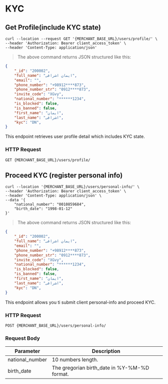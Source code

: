 # KYC

## Get Profile(include KYC state)


```shell
curl --location --request GET '{MERCHANT_BASE_URL}/users/profile/' \
--header 'Authorization: Bearer client_access_token' \
--header 'Content-Type: application/json'
```

> The above command returns JSON structured like this:

```json
{
    "_id": "200002",
    "full_name": "ایمان اشراقی",
    "email": "",
    "phone_number": "+98912****873",
    "phone_number_str": "0912****873",
    "invite_code": "XGvy",
    "national_number": "******1234",
    "is_blocked": false,
    "is_banned": false,
    "first_name": "ایمان",
    "last_name": "اشراقی",
    "kyc": "DN",
}
```

This endpoint retrieves user profile detail which includes KYC state.


### HTTP Request

`GET {MERCHANT_BASE_URL}/users/profile/`



## Proceed KYC (register personal info)


```shell
curl --location '{MERCHANT_BASE_URL}/users/personal-info/' \
--header 'Authorization: Bearer client_access_token' \
--header 'Content-Type: application/json' \
--data '{
    "national_number": "0010859684",
    "birth_date": "1998-01-12"
}'
```

> The above command returns JSON structured like this:

```json
{
    "_id": "200002",
    "full_name": "ایمان اشراقی",
    "email": "",
    "phone_number": "+98912****873",
    "phone_number_str": "0912****873",
    "invite_code": "XGvy",
    "national_number": "******1234",
    "is_blocked": false,
    "is_banned": false,
    "first_name": "ایمان",
    "last_name": "اشراقی",
    "kyc": "DN",
}
```

This endpoint allows you ti submit client personal-info and proceed KYC.

### HTTP Request

`POST {MERCHANT_BASE_URL}/users/personal-info/`


### Request Body

Parameter | Description
--------- | -----------
national_number | 10 numbers length.
birth_date | The gregorian birth_date in %Y-%M-%D format.

